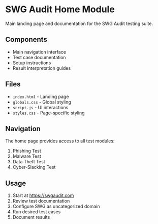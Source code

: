 # SWG Audit Home Module

Main landing page and documentation for the SWG Audit testing suite.

## Components

- Main navigation interface
- Test case documentation
- Setup instructions
- Result interpretation guides

## Files

- `index.html` - Landing page
- `globals.css` - Global styling
- `script.js` - UI interactions
- `styles.css` - Page-specific styling

## Navigation

The home page provides access to all test modules:

1. Phishing Test
2. Malware Test
3. Data Theft Test
4. Cyber-Slacking Test

## Usage

1. Start at https://swgaudit.com
2. Review test documentation
3. Configure SWG as uncategorized domain
4. Run desired test cases
5. Document results
